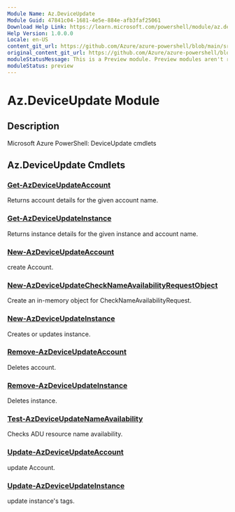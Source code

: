 ```yaml
---
Module Name: Az.DeviceUpdate
Module Guid: 47841c04-1681-4e5e-884e-afb3faf25061
Download Help Link: https://learn.microsoft.com/powershell/module/az.deviceupdate
Help Version: 1.0.0.0
Locale: en-US
content_git_url: https://github.com/Azure/azure-powershell/blob/main/src/DeviceUpdate/DeviceUpdate/help/Az.DeviceUpdate.md
original_content_git_url: https://github.com/Azure/azure-powershell/blob/main/src/DeviceUpdate/DeviceUpdate/help/Az.DeviceUpdate.md
moduleStatusMessage: This is a Preview module. Preview modules aren't recommended for use in production environments. For more information, see https://aka.ms/azps-refstatus.
moduleStatus: preview
---
```

# Az.DeviceUpdate Module
## Description
Microsoft Azure PowerShell: DeviceUpdate cmdlets

## Az.DeviceUpdate Cmdlets
### [Get-AzDeviceUpdateAccount](Get-AzDeviceUpdateAccount.md)
Returns account details for the given account name.

### [Get-AzDeviceUpdateInstance](Get-AzDeviceUpdateInstance.md)
Returns instance details for the given instance and account name.

### [New-AzDeviceUpdateAccount](New-AzDeviceUpdateAccount.md)
create Account.

### [New-AzDeviceUpdateCheckNameAvailabilityRequestObject](New-AzDeviceUpdateCheckNameAvailabilityRequestObject.md)
Create an in-memory object for CheckNameAvailabilityRequest.

### [New-AzDeviceUpdateInstance](New-AzDeviceUpdateInstance.md)
Creates or updates instance.

### [Remove-AzDeviceUpdateAccount](Remove-AzDeviceUpdateAccount.md)
Deletes account.

### [Remove-AzDeviceUpdateInstance](Remove-AzDeviceUpdateInstance.md)
Deletes instance.

### [Test-AzDeviceUpdateNameAvailability](Test-AzDeviceUpdateNameAvailability.md)
Checks ADU resource name availability.

### [Update-AzDeviceUpdateAccount](Update-AzDeviceUpdateAccount.md)
update Account.

### [Update-AzDeviceUpdateInstance](Update-AzDeviceUpdateInstance.md)
update instance's tags.


